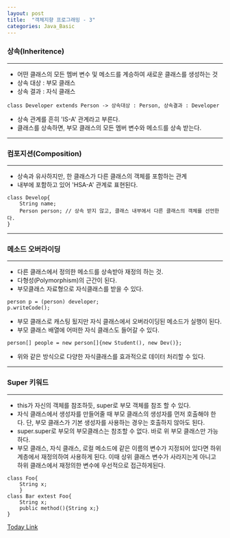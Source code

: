 ```yaml
---
layout: post
title:  "객체지향 프로그래밍 - 3"
categories: Java_Basic
---
```


### 상속(Inheritence)
_ _ _

- 어떤 클래스의 모든 멤버 변수 및 메소드를 계승하여 새로운 클래스를 생성하는 것
- 상속 대상 : 부모 클래스
- 상속 결과 : 자식 클래스
```
class Developer extends Person -> 상속대상 : Person, 상속결과 : Developer
```
- 상속 관계를 흔히 'IS-A' 관계라고 부른다.
- 클래스를 상속하면, 부모 클래스의 모든 멤버 변수와 메소드를 상속 받는다.

- - -

### 컴포지션(Composition)

_ _ _

- 상속과 유사하지만, 한 클래스가 다른 클래스의 객체를 포함하는 관계
- 내부에 포함하고 있어 'HSA-A' 관계로 표현된다.
```
class Develop{
    String name;
    Person person; // 상속 받지 않고, 클래스 내부에서 다른 클래스의 객체를 선언한다.
}
```

- - -

### 메소드 오버라이딩

_ _ _

- 다른 클래스에서 정의한 메소드를 상속받아 재정의 하는 것.
- 다형성(Polymorphism)의 근간이 된다.
- 부모클래스 자료형으로 자식클래스를 받을 수 있다.
```
person p = (person) developer;
p.writeCode();
```
- 부모 클래스로 캐스팅 됬지만 자식 클래스에서 오버라이딩된 메소드가 실행이 된다.
- 부모 클래스 배열에 어떠한 자식 클래스도 들어갈 수 있다.
```
person[] people = new person[]{new Student(), new Dev()};
```
- 위와 같은 방식으로 다양한 자식클래스를 효과적으로 데이터 처리할 수 있다.

- - -

### Super 키워드

_ _ _

- this가 자신의 객체를 참조하듯, super로 부모 객체를 참조 할 수 있다.
- 자식 클래스에서 생성자를 만들어줄 때 부모 클래스의 생성자를 먼저 호출해야 한다. 단, 부모 클래스가 기본 생성자를 사용하는 경우는 호출하지 않아도 된다.
- super.super로 부모의 부모클래스는 참조할 수 없다. 바로 위 부모 클래스만 가능하다.
- 부모 클래스, 자식 클래스, 로컬 메소드에 같은 이름의 변수가 지정되어 있다면 하위 계층에서 재정의하여 사용하게 된다. 이때 상위 클래스 변수가 사라지는게 아니고 하위 클래스에서 재정의한 변수에 우선적으로 접근하게된다.
```
class Foo{
	String x;
    }
class Bar extest Foo{
	String x;
	public method(){String x;}
}
```

[Today Link](https://github.com/chundh/java-til/tree/master/3_OOP/src/com/company/day3)